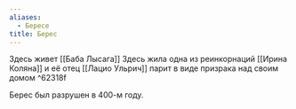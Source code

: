 ```yaml
---
aliases:
  - Бересе
title: Берес
---
```


Здесь живет [[Баба Лысага]]
Здесь жила одна из реинкорнаций [[Ирина Коляна]]  и её отец [[Лацио Ульрич]] парит в виде призрака над своим домом ^62318f

Берес был разрушен в 400-м году.
